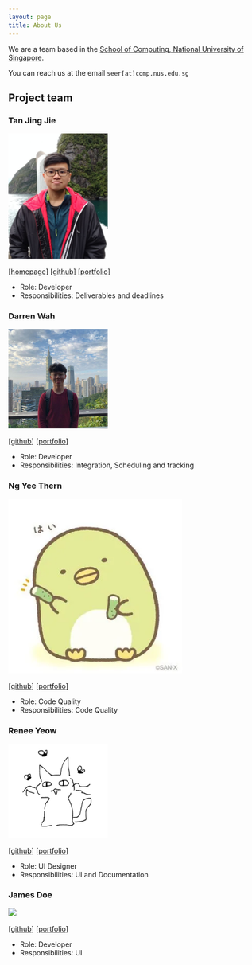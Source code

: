 ```yaml
---
layout: page
title: About Us
---
```


We are a team based in the [School of Computing, National University of Singapore](http://www.comp.nus.edu.sg).

You can reach us at the email `seer[at]comp.nus.edu.sg`

## Project team

### Tan Jing Jie

<img src="images/jj.png" width="200px">

[[homepage](http://www.comp.nus.edu.sg/~damithch)]
[[github](https://github.com/jjtan444)]
[[portfolio](team/johndoe.md)]

* Role: Developer
* Responsibilities: Deliverables and deadlines

### Darren Wah

<img src="images/darrenwah.png" width="200px">

[[github](http://github.com/Darren12345677)]
[[portfolio](team/johndoe.md)]

* Role: Developer
* Responsibilities: Integration, Scheduling and tracking

### Ng Yee Thern

<img src="images/yeethern.png" width="350px">

[[github](http://github.com/AugustDespair)] [[portfolio](team/yeethern.md)]

* Role: Code Quality
* Responsibilities: Code Quality

### Renee Yeow

<img src="images/cat.png" width="200px">

[[github](http://github.com/reneeyeow02)]
[[portfolio](team/johndoe.md)]


* Role: UI Designer
* Responsibilities: UI and Documentation

### James Doe

<img src="images/johndoe.png" width="200px">

[[github](http://github.com/johndoe)]
[[portfolio](team/johndoe.md)]

* Role: Developer
* Responsibilities: UI
